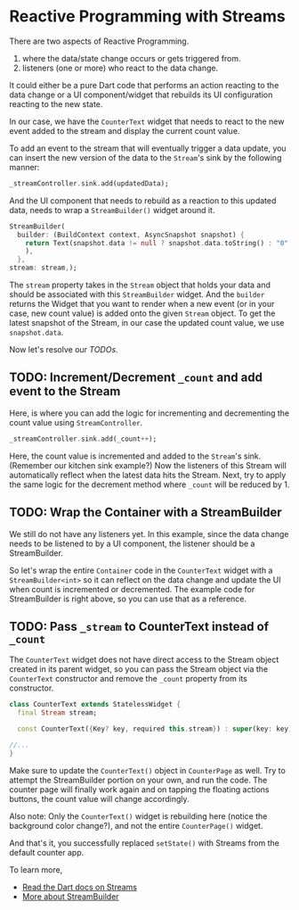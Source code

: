 # Reactive Programming with Streams

There are two aspects of Reactive Programming.
<ol>
<li> where the data/state change occurs or gets triggered from. </li>

<li> listeners (one or more) who react to the data change.</li>
</ol>

It could either be a pure Dart code that performs an action reacting to the data change or a UI
component/widget that rebuilds its UI configuration reacting to the new state.

In our case, we have the `CounterText` widget that needs to react to the new event added to the stream
and display the current count value.

To add an event to the stream that will eventually trigger a data update, you can insert the new version of the data to the `Stream`'s sink by the following
manner:

```dart
_streamController.sink.add(updatedData);
```

And the UI component that needs to rebuild as a reaction to this updated data, needs to wrap a
`StreamBuilder()` widget around it.

```dart
StreamBuilder(
  builder: (BuildContext context, AsyncSnapshot snapshot) {
    return Text(snapshot.data != null ? snapshot.data.toString() : "0",
    ),
  },
stream: stream,);
```

The `stream` property takes in the `Stream` object that holds your data and should be associated with
this `StreamBuilder` widget. And the ``builder`` returns the Widget that you want to render when
a new event (or in your case, new count value) is added onto the given `Stream` object. To get the latest snapshot of the Stream, in our case the updated
count value, we use `snapshot.data`.

Now let's resolve our *TODOs*.

## TODO: Increment/Decrement `_count` and add event to the Stream
Here, is where you can add the logic for incrementing and decrementing the count value using `StreamController`.

```dart
_streamController.sink.add(_count++);
```
Here, the count value is incremented and added to the `Stream`'s sink. (Remember our kitchen sink example?) Now the listeners of
this Stream will automatically reflect when the latest data hits the Stream. Next, try to apply the same logic
for the decrement method where `_count` will be reduced by 1.

## TODO: Wrap the Container with a StreamBuilder
We still do not have any listeners yet. In this example, since the data change needs to be listened to by a UI component, the listener should be a StreamBuilder. 

So let's wrap the entire `Container` code in the `CounterText` widget with a `StreamBuilder<int>`
so it can reflect on the data change and update the UI when count is incremented or decremented. The
example code for StreamBuilder is right above, so you can use that as a reference.

## TODO: Pass `_stream` to CounterText instead of `_count`
The `CounterText` widget does not have direct access to the Stream object created in its parent
widget, so you can pass the Stream object via the `CounterText` constructor and remove the `_count` property from its constructor.

```dart
class CounterText extends StatelessWidget {
  final Stream stream;

  const CounterText({Key? key, required this.stream}) : super(key: key);

//...
}
```

Make sure to update the `CounterText()` object in `CounterPage` as well. Try to attempt the StreamBuilder portion on your own, and
run the code. The counter page will finally work again and on tapping the floating actions buttons, the count value will change accordingly.

Also note: Only the `CounterText()` widget is rebuilding here (notice the background color change?),
and not the entire `CounterPage()` widget.

And that's it, you successfully replaced `setState()` with Streams from the default counter app. 

To learn more, 
* [Read the Dart docs on Streams](https://dart.dev/tutorials/language/streams)
* [More about StreamBuilder](https://api.flutter.dev/flutter/widgets/StreamBuilder-class.html)

